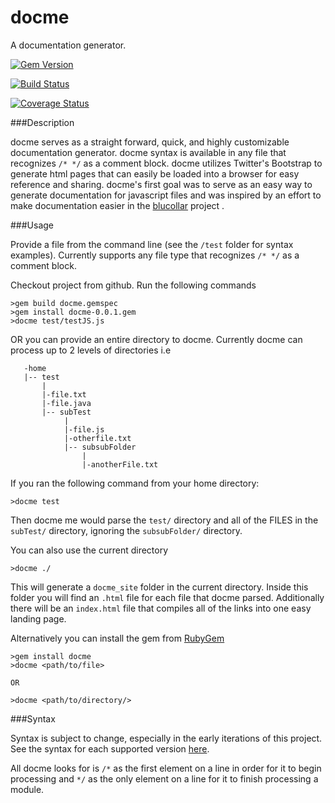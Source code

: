 docme
=====

A documentation generator.

[![Gem Version](https://badge.fury.io/rb/docme.svg)](http://badge.fury.io/rb/docme)

[![Build Status](https://travis-ci.org/philosowaffle/docme.svg?branch=master)](https://travis-ci.org/philosowaffle/docme)

[![Coverage Status](https://coveralls.io/repos/philosowaffle/docme/badge.png)](https://coveralls.io/r/philosowaffle/docme)

###Description

docme serves as a straight forward, quick, and highly customizable documentation generator.  docme syntax is available in any file that recognizes `/* */` as a comment block.  docme utilizes Twitter's Bootstrap to generate html pages that can easily be loaded into a browser for easy reference and sharing.  docme's first goal was to serve as an easy way to generate documentation for javascript files and was inspired by an effort to make documentation easier in the [blucollar](https://github.com/philosowaffle/bluecollar) project .


###Usage

Provide a file from the command line (see the `/test` folder for syntax examples).  Currently supports any file type that recognizes `/* */` as a comment block.

Checkout project from github. Run the following commands

    >gem build docme.gemspec
    >gem install docme-0.0.1.gem
    >docme test/testJS.js

OR you can provide an entire directory to docme.  Currently docme can process up to 2 levels of directories i.e

       -home
       |-- test
           |
           |-file.txt
           |-file.java
           |-- subTest
                |
                |-file.js
                |-otherfile.txt
                |-- subsubFolder
                    |
                    |-anotherFile.txt

If you ran the following command from your home directory:

    >docme test

Then docme me would parse the `test/` directory and all of the FILES in the `subTest/` directory, ignoring the `subsubFolder/` directory.

You can also use the current directory

    >docme ./

This will generate a `docme_site` folder in the current directory.  Inside this folder you will find an `.html` file for each file that docme parsed.  Additionally there will be an `index.html` file that compiles all of the links into one easy landing page.

Alternatively you can install the gem from [RubyGem](https://rubygems.org/gems/docme)

    >gem install docme
    >docme <path/to/file>

    OR

    >docme <path/to/directory/>

###Syntax

Syntax is subject to change, especially in the early iterations of this project.  See the syntax for each supported version [here](https://github.com/philosowaffle/docme/wiki).

All docme looks for is `/*` as the first element on a line in order for it to begin processing and `*/` as the only element on a line for it to finish processing a module.



